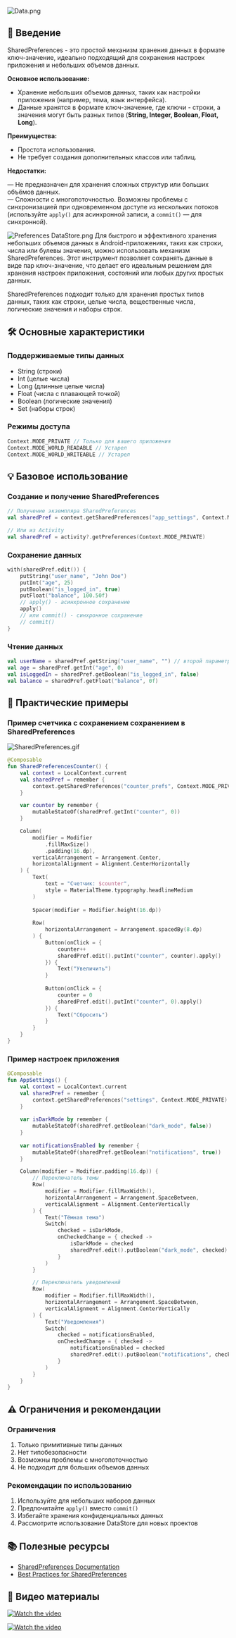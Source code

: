 ![Data.png](../../images/Data.png)

## 📱 Введение

SharedPreferences - это простой механизм хранения данных в формате ключ-значение, идеально подходящий для сохранения настроек приложения и небольших объемов данных.

**Основное использование:**

* Хранение небольших объемов данных, таких как настройки приложения (например, тема, язык интерфейса).
* Данные хранятся в формате ключ-значение, где ключи - строки, а значения могут быть разных типов (**String, Integer, Boolean, Float, Long**).

**Преимущества:**

* Простота использования.
* Не требует создания дополнительных классов или таблиц.

**Недостатки:**

— Не предназначен для хранения сложных структур или больших объёмов данных.  
— Сложности с многопоточностью. Возможны проблемы с синхронизацией при одновременном доступе из нескольких потоков (используйте `apply()` для асинхронной записи, а `commit()` — для синхронной).

![Preferences DataStore.png](../../images/Preferences%20DataStore.png)
Для быстрого и эффективного хранения небольших объемов данных в Android-приложениях, таких как строки, числа или булевы значения, можно использовать механизм SharedPreferences. Этот инструмент позволяет сохранять данные в виде пар ключ-значение, что делает его идеальным решением для хранения настроек приложения, состояний или любых других простых данных.

SharedPreferences подходит только для хранения простых типов данных, таких как строки, целые числа, вещественные числа, логические значения и наборы строк.

## 🛠 Основные характеристики

### Поддерживаемые типы данных

* String (строки)
* Int (целые числа)
* Long (длинные целые числа)
* Float (числа с плавающей точкой)
* Boolean (логические значения)
* Set<String> (наборы строк)

### Режимы доступа

````kotlin
Context.MODE_PRIVATE // Только для вашего приложения
Context.MODE_WORLD_READABLE // Устарел
Context.MODE_WORLD_WRITEABLE // Устарел
````

## 💡 Базовое использование

### Создание и получение SharedPreferences

````kotlin
// Получение экземпляра SharedPreferences
val sharedPref = context.getSharedPreferences("app_settings", Context.MODE_PRIVATE)

// Или из Activity
val sharedPref = activity?.getPreferences(Context.MODE_PRIVATE)
````

### Сохранение данных

````kotlin
with(sharedPref.edit()) {
    putString("user_name", "John Doe")
    putInt("age", 25)
    putBoolean("is_logged_in", true)
    putFloat("balance", 100.50f)
    // apply() - асинхронное сохранение
    apply()
    // или commit() - синхронное сохранение
    // commit()
}
````

### Чтение данных

````kotlin
val userName = sharedPref.getString("user_name", "") // второй параметр - значение по умолчанию
val age = sharedPref.getInt("age", 0)
val isLoggedIn = sharedPref.getBoolean("is_logged_in", false)
val balance = sharedPref.getFloat("balance", 0f)
````

## 🎯 Практические примеры

### Пример счетчика с сохранением сохранением в SharedPreferences

![SharedPreferences.gif](..\SharedPreferences.gif)

````kotlin
@Composable
fun SharedPreferencesCounter() {
    val context = LocalContext.current
    val sharedPref = remember { 
        context.getSharedPreferences("counter_prefs", Context.MODE_PRIVATE) 
    }

    var counter by remember {
        mutableStateOf(sharedPref.getInt("counter", 0))
    }

    Column(
        modifier = Modifier
            .fillMaxSize()
            .padding(16.dp),
        verticalArrangement = Arrangement.Center,
        horizontalAlignment = Alignment.CenterHorizontally
    ) {
        Text(
            text = "Счетчик: $counter",
            style = MaterialTheme.typography.headlineMedium
        )
        
        Spacer(modifier = Modifier.height(16.dp))
        
        Row(
            horizontalArrangement = Arrangement.spacedBy(8.dp)
        ) {
            Button(onClick = {
                counter++
                sharedPref.edit().putInt("counter", counter).apply()
            }) {
                Text("Увеличить")
            }
            
            Button(onClick = {
                counter = 0
                sharedPref.edit().putInt("counter", 0).apply()
            }) {
                Text("Сбросить")
            }
        }
    }
}
````

### Пример настроек приложения

````kotlin
@Composable
fun AppSettings() {
    val context = LocalContext.current
    val sharedPref = remember { 
        context.getSharedPreferences("settings", Context.MODE_PRIVATE) 
    }
    
    var isDarkMode by remember { 
        mutableStateOf(sharedPref.getBoolean("dark_mode", false)) 
    }
    
    var notificationsEnabled by remember { 
        mutableStateOf(sharedPref.getBoolean("notifications", true)) 
    }

    Column(modifier = Modifier.padding(16.dp)) {
        // Переключатель темы
        Row(
            modifier = Modifier.fillMaxWidth(),
            horizontalArrangement = Arrangement.SpaceBetween,
            verticalAlignment = Alignment.CenterVertically
        ) {
            Text("Тёмная тема")
            Switch(
                checked = isDarkMode,
                onCheckedChange = { checked ->
                    isDarkMode = checked
                    sharedPref.edit().putBoolean("dark_mode", checked).apply()
                }
            )
        }

        // Переключатель уведомлений
        Row(
            modifier = Modifier.fillMaxWidth(),
            horizontalArrangement = Arrangement.SpaceBetween,
            verticalAlignment = Alignment.CenterVertically
        ) {
            Text("Уведомления")
            Switch(
                checked = notificationsEnabled,
                onCheckedChange = { checked ->
                    notificationsEnabled = checked
                    sharedPref.edit().putBoolean("notifications", checked).apply()
                }
            )
        }
    }
}
````

## ⚠️ Ограничения и рекомендации

### Ограничения

1. Только примитивные типы данных
1. Нет типобезопасности
1. Возможны проблемы с многопоточностью
1. Не подходит для больших объемов данных

### Рекомендации по использованию

1. Используйте для небольших наборов данных
1. Предпочитайте `apply()` вместо `commit()`
1. Избегайте хранения конфиденциальных данных
1. Рассмотрите использование DataStore для новых проектов

## 📚 Полезные ресурсы

* [SharedPreferences Documentation](https://developer.android.com/training/data-storage/shared-preferences)
* [Best Practices for SharedPreferences](https://developer.android.com/topic/performance/shared-preferences)

## 🎥 Видео материалы

[![Watch the video](https://img.youtube.com/vi/7KDUl-k96Og/0.jpg)](https://www.youtube.com/watch?v=7KDUl-k96Og&pp=ygUZYW5kcm9pZCBzaGFyZWRwcmVmZXJlbmNlcw%3D%3D)

[![Watch the video](https://img.youtube.com/vi/rJ3uwqko9Ew/0.jpg)](https://www.youtube.com/watch?v=rJ3uwqko9Ew&pp=ygUZYW5kcm9pZCBzaGFyZWRwcmVmZXJlbmNlcw%3D%3D)
